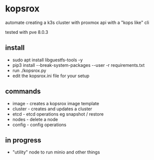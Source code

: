 # kopsrox
automate creating a k3s cluster with proxmox api with a "kops like" cli

tested with pve 8.0.3

## install

- sudo apt install libguestfs-tools -y
- pip3 install --break-system-packages --user -r requirements.txt
- run ./kopsrox.py
- edit the kopsrox.ini file for your setup

## commands
- image - creates a kopsrox image template
- cluster - creates and updates a cluster
- etcd - etcd operations eg snapshot / restore
- nodes - delete a node
- config - config operations

## in progress
- "utility" node to run minio and other things
